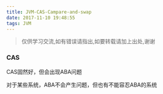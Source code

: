 ```yaml
---
title: JVM-CAS-Campare-and-swap
date: 2017-11-10 19:48:55
tags: JVM
---
```

> 仅供学习交流,如有错误请指出,如要转载请加上出处,谢谢

### CAS

CAS固然好，但会出现ABA问题

对于某些系统，ABA不会产生问题，但也有不能容忍ABA的系统